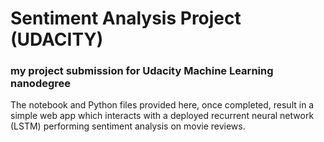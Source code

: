 # Sentiment Analysis Project (UDACITY)

### my project submission for Udacity Machine Learning nanodegree

The notebook and Python files provided here, once completed, result in a simple web app which interacts with a deployed recurrent neural network (LSTM) performing sentiment analysis on movie reviews. 


